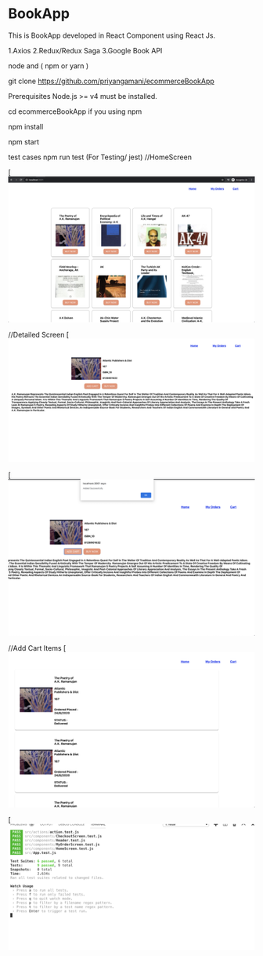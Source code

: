 # BookApp



This is BookApp developed in React Component using React Js.

1.Axios
2.Redux/Redux Saga
3.Google Book API

node and ( npm or yarn )

git clone https://github.com/priyangamani/ecommerceBookApp

Prerequisites Node.js >= v4 must be installed.

cd ecommerceBookApp if you using npm

npm install

npm start

test cases npm run test (For Testing/ jest)
//HomeScreen

[![Watch the video](https://github.com/priyangamani/ecommerceBookApp/blob/master/screenshots/Home.png)

//Detailed Screen
[![Watch the video](https://github.com/priyangamani/ecommerceBookApp/blob/master/screenshots/Detail.png)


[![Watch the video](https://github.com/priyangamani/ecommerceBookApp/blob/master/screenshots/List.png)

//Add Cart Items
[![Watch the video](https://github.com/priyangamani/ecommerceBookApp/blob/master/screenshots/Checkout.png)

[![Watch the video](https://github.com/priyangamani/ecommerceBookApp/blob/master/screenshots/TestCase.png)



